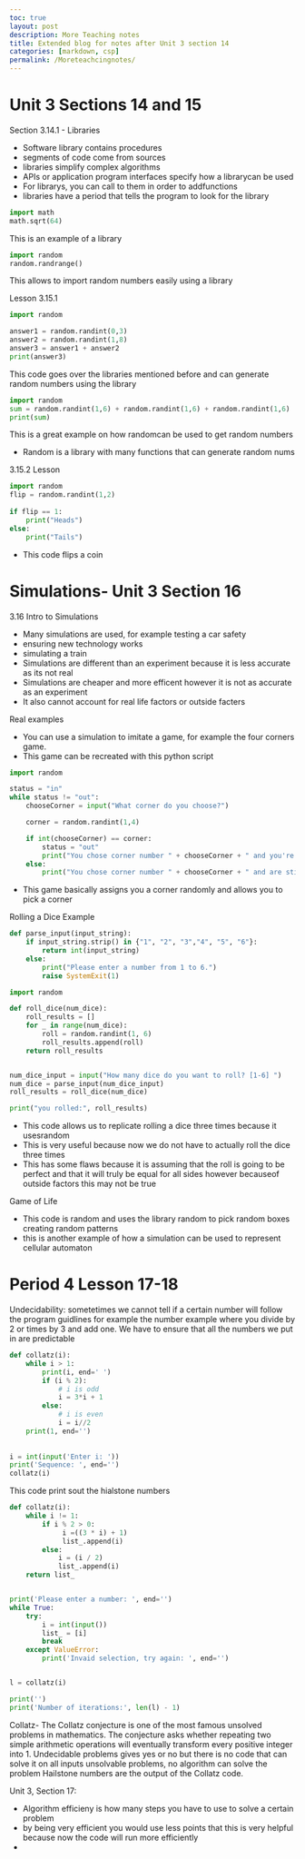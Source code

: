 ```yaml
---
toc: true
layout: post
description: More Teaching notes
title: Extended blog for notes after Unit 3 section 14
categories: [markdown, csp]
permalink: /Moreteachcingnotes/
---
```

# Unit 3 Sections 14 and 15

Section 3.14.1 - Libraries
- Software library contains procedures
- segments of code come from sources
- libraries simplify complex algorithms
- APIs or application program interfaces specify how a librarycan be used
- For librarys, you can call to them in order to addfunctions
- libraries have a period that tells the program to look for the library

```python
import math
math.sqrt(64)
```
This is an example of a library
```python
import random
random.randrange()
```
This allows to import random numbers easily using a library

Lesson 3.15.1
```python
import random

answer1 = random.randint(0,3)
answer2 = random.randint(1,8)
answer3 = answer1 + answer2
print(answer3)
```
This code goes over the libraries mentioned before and can generate random numbers using the library

```python
import random
sum = random.randint(1,6) + random.randint(1,6) + random.randint(1,6)
print(sum)
```
This is a great example on how randomcan be used to get random numbers 

- Random is a library with many functions that can generate random nums

3.15.2 Lesson

```python
import random
flip = random.randint(1,2)
 
if flip == 1:
    print("Heads")
else:
    print("Tails")
```
- This code flips a coin

# Simulations- Unit 3 Section 16

3.16 Intro to Simulations
- Many simulations are used, for example testing a car safety
- ensuring new technology works
- simulating a train
- Simulations are different than an experiment because it is less accurate as its not real
- Simulations are cheaper and more efficent however it is not as accurate as an experiment
- It also cannot account for real life factors or outside facters

Real examples
- You can use a simulation to imitate a game, for example the four corners game.
- This game can be recreated with this python script

```python
import random

status = "in"
while status != "out":
    chooseCorner = input("What corner do you choose?")

    corner = random.randint(1,4)

    if int(chooseCorner) == corner:
        status = "out"
        print("You chose corner number " + chooseCorner + " and you're OUT")
    else:
        print("You chose corner number " + chooseCorner + " and are still in!")
```
- This game basically assigns you a corner randomly and allows you to pick a corner
  

Rolling a Dice Example
```python
def parse_input(input_string):
    if input_string.strip() in {"1", "2", "3","4", "5", "6"}:
        return int(input_string)
    else:
        print("Please enter a number from 1 to 6.")
        raise SystemExit(1)

import random

def roll_dice(num_dice):
    roll_results = []
    for _ in range(num_dice):
        roll = random.randint(1, 6)
        roll_results.append(roll)
    return roll_results


num_dice_input = input("How many dice do you want to roll? [1-6] ")
num_dice = parse_input(num_dice_input)
roll_results = roll_dice(num_dice)

print("you rolled:", roll_results) 
```
- This code allows us to replicate rolling a dice three times because it usesrandom
- This is very useful because now we do not have to actually roll the dice three times
- This has some flaws because it is assuming that the roll is going to be perfect and that it will truly be equal for all sides however becauseof outside factors this may not be true

Game of Life
- This code is random and uses the library random to pick random boxes creating random patterns
- this is another example of how a simulation can be used to represent cellular automaton

# Period 4 Lesson 17-18

Undecidability: sometetimes we cannot tell if a certain number will follow the program guidlines
for example the number example where you divide by 2 or times by 3 and add one. We have to ensure that all the numbers we put in are predictable

```python
def collatz(i):
    while i > 1:
        print(i, end=' ')
        if (i % 2):
            # i is odd
            i = 3*i + 1
        else:
            # i is even
            i = i//2
    print(1, end='')
 
 
i = int(input('Enter i: '))
print('Sequence: ', end='')
collatz(i)
```
This code print sout the hialstone numbers

```python
def collatz(i):
    while i != 1:
        if i % 2 > 0:
             i =((3 * i) + 1)
             list_.append(i)
        else:
            i = (i / 2)
            list_.append(i)
    return list_


print('Please enter a number: ', end='')
while True:
    try:
        i = int(input())
        list_ = [i]
        break
    except ValueError:
        print('Invaid selection, try again: ', end='')


l = collatz(i)

print('')
print('Number of iterations:', len(l) - 1)
```
Collatz- The Collatz conjecture is one of the most famous unsolved problems in mathematics. The conjecture asks whether repeating two simple arithmetic operations will eventually transform every positive integer into 1.
Undecidable problems gives yes or no but there is no code that can solve it on all inputs
unsolvable problems, no algorithm can solve the problem
Hailstone numbers are the output of the Collatz code.

Unit 3, Section 17: 

- Algorithm efficieny is how many steps you have to use to solve a certain problem
- by being very efficient you would use less points that this is very helpful because now the code will run more efficiently
- 